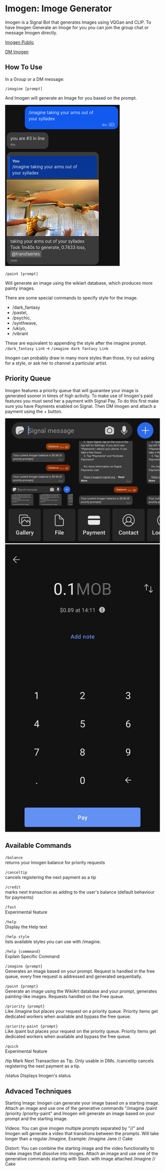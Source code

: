 # Imogen: Imoge Generator

Imogen is a Signal Bot that generates Images using VQGan and CLIP. To have Imogen Generate an Imoge for you you can join the group chat or message Imogen directly.

[Imogen Public](https://signal.group/#CjQKIBMsSPcIQYNjlSA1C1NqvapdjiZX31bdrCpH4ZI9BbwEEhAHOP7DVF1GjizAzYmOnDcY)

[DM Imogen](https://signal.me/#p/+2406171657)

## How To Use

In a Group or a DM message:

```
/imagine [prompt]
```

And Imogen will generate an Image for you based on the prompt.

<img src="examples/imagine.png">

```
/paint [prompt]
```

Will generate an image using the wikiart database, which produces more painty images. 


There are some special commands to specify style for the image.
- /dark_fantasy
- /pastel,
- /psychic,
- /synthwave,
- /ukiyo,
- /vibrant

These are equivalent to appending the style after the imagine prompt. `/dark_fantasy Link` -> `/imagine dark fantasy Link`

Imogen can probably draw in many more styles than those, try out asking for a style, or ask her to channel a particular artist.

## Priority Queue ##

Imogen features a priority queue that will guarantee your image is generated sooner in times of high activity. To make use of Imogen's paid features you must send her a payment with Signal Pay. To do this first make sure you have Payments enabled on Signal. Then DM Imogen and attach a payment using the + button.

![](examples/payment.jpg) ![](examples/payment2.jpg)

 

## Available Commands ##

`/balance`  
returns your Imogen balance for priority requests

`/canceltip `  
cancels registering the next payment as a tip

`/credit `  
marks next transaction as adding to the user's balance (default behaviour for payments)

`/fast `  
Experimental feature

`/help`  
Display the Help text

`/help style`  
lists available styles you can use with /imagine.

`/help {commmand}`  
Explain Specific Command

`/imagine {prompt} `  
Generates an image based on your prompt. Request is handled in the free queue, every free request is addressed and generated sequentially.

`/paint {prompt}`  
Generate an image using the WikiArt database and your prompt, generates painting-like images. Requests handled on the Free queue.

`/priority {prompt} `  
Like /imagine but places your request on a priority queue. Priority items get dedicated workers when available and bypass the free queue.

`/priority-paint {prompt} `  
Like /paint but places your request on the priority queue. Priority items get dedicated workers when available and bypass the free queue. 

`/quick`  
Experimental feature

/tip 
Mark Next Transaction as Tip. Only usable in DMs. /canceltip cancels registering the next payment as a tip.

/status 
Displays Imogen's status

## Advaced Techniques ##


Starting Image:
Imogen can generate your image based on a starting image. Attach an image and use one of the generative commands "/imagine /paint /priority /priority-paint" and Imogen will generate an image based on your prompt and the starting image.

Videos:
You can give imogen multiple prompts separated by "//" and Imogen will generate a video that transitions between the prompts. Will take longer than a regular /imagine.
Example:
/imagine Jane // Cake 

Distort:
You can combine the starting image and the video functionality to make images that dissolve into imoges. 
Attach an image and use one of the generative commands starting with Slash.
with image attached /imagine // Cake



